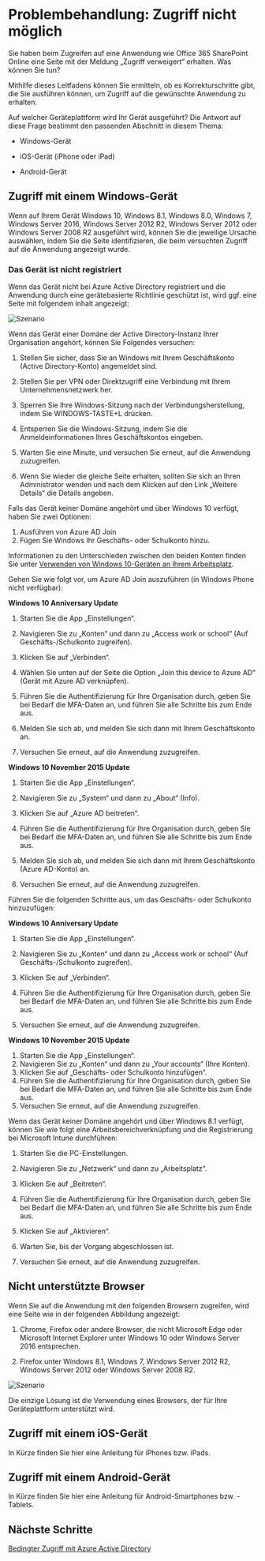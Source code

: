 <properties
	pageTitle="Problembehandlung: Zugriff nicht möglich | Microsoft Azure"
	description="Mit den Informationen in diesem Thema können Sie ermitteln, ob es Korrekturschritte gibt, um Zugriff auf die gewünschte Anwendung zu erhalten."
	services="active-directory"
	keywords="gerätebasierter bedingter Zugriff, Geräteregistrierung, Geräteregistrierung aktivieren, Geräteregistrierung und MDM"
	documentationCenter=""
	authors="markusvi"
	manager="femila"
	editor=""/>

<tags
	ms.service="active-directory"
	ms.workload="identity"
	ms.tgt_pltfrm="na"
	ms.devlang="na"
	ms.topic="get-started-article"
	ms.date="08/23/2016"
	ms.author="markvi"/>


# Problembehandlung: Zugriff nicht möglich

Sie haben beim Zugreifen auf eine Anwendung wie Office 365 SharePoint Online eine Seite mit der Meldung „Zugriff verweigert“ erhalten. Was können Sie tun?

Mithilfe dieses Leitfadens können Sie ermitteln, ob es Korrekturschritte gibt, die Sie ausführen können, um Zugriff auf die gewünschte Anwendung zu erhalten.



Auf welcher Geräteplattform wird Ihr Gerät ausgeführt? Die Antwort auf diese Frage bestimmt den passenden Abschnitt in diesem Thema:
 

-	Windows-Gerät

-	iOS-Gerät (iPhone oder iPad)

-	Android-Gerät

## Zugriff mit einem Windows-Gerät

Wenn auf Ihrem Gerät Windows 10, Windows 8.1, Windows 8.0, Windows 7, Windows Server 2016, Windows Server 2012 R2, Windows Server 2012 oder Windows Server 2008 R2 ausgeführt wird, können Sie die jeweilige Ursache auswählen, indem Sie die Seite identifizieren, die beim versuchten Zugriff auf die Anwendung angezeigt wurde.

### Das Gerät ist nicht registriert

Wenn das Gerät nicht bei Azure Active Directory registriert und die Anwendung durch eine gerätebasierte Richtlinie geschützt ist, wird ggf. eine Seite mit folgendem Inhalt angezeigt:

![Szenario](./media/active-directory-conditional-access-device-remediation/01.png "Szenario")

 

Wenn das Gerät einer Domäne der Active Directory-Instanz Ihrer Organisation angehört, können Sie Folgendes versuchen:

1.	Stellen Sie sicher, dass Sie an Windows mit Ihrem Geschäftskonto (Active Directory-Konto) angemeldet sind.

2.	Stellen Sie per VPN oder Direktzugriff eine Verbindung mit Ihrem Unternehmensnetzwerk her.

3.	Sperren Sie Ihre Windows-Sitzung nach der Verbindungsherstellung, indem Sie WINDOWS-TASTE+L drücken.

4.	Entsperren Sie die Windows-Sitzung, indem Sie die Anmeldeinformationen Ihres Geschäftskontos eingeben.

5.	Warten Sie eine Minute, und versuchen Sie erneut, auf die Anwendung zuzugreifen.

6.	Wenn Sie wieder die gleiche Seite erhalten, sollten Sie sich an Ihren Administrator wenden und nach dem Klicken auf den Link „Weitere Details“ die Details angeben.

Falls das Gerät keiner Domäne angehört und über Windows 10 verfügt, haben Sie zwei Optionen:

1. Ausführen von Azure AD Join
2. Fügen Sie Windows Ihr Geschäfts- oder Schulkonto hinzu.

Informationen zu den Unterschieden zwischen den beiden Konten finden Sie unter [Verwenden von Windows 10-Geräten an Ihrem Arbeitsplatz](active-directory-azureadjoin-windows10-devices.md).

Gehen Sie wie folgt vor, um Azure AD Join auszuführen (in Windows Phone nicht verfügbar):

**Windows 10 Anniversary Update**

1.	Starten Sie die App „Einstellungen“.

2.	Navigieren Sie zu „Konten“ und dann zu „Access work or school“ (Auf Geschäfts-/Schulkonto zugreifen).

3.	Klicken Sie auf „Verbinden“.

4.	Wählen Sie unten auf der Seite die Option „Join this device to Azure AD“ (Gerät mit Azure AD verknüpfen).

5.	Führen Sie die Authentifizierung für Ihre Organisation durch, geben Sie bei Bedarf die MFA-Daten an, und führen Sie alle Schritte bis zum Ende aus.

6.	Melden Sie sich ab, und melden Sie sich dann mit Ihrem Geschäftskonto an.

7.	Versuchen Sie erneut, auf die Anwendung zuzugreifen.




**Windows 10 November 2015 Update**


1.	Starten Sie die App „Einstellungen“.

2.	Navigieren Sie zu „System“ und dann zu „About“ (Info).
	
3.	Klicken Sie auf „Azure AD beitreten“.

4.	Führen Sie die Authentifizierung für Ihre Organisation durch, geben Sie bei Bedarf die MFA-Daten an, und führen Sie alle Schritte bis zum Ende aus.

5.	Melden Sie sich ab, und melden Sie sich dann mit Ihrem Geschäftskonto (Azure AD-Konto) an.

6.	Versuchen Sie erneut, auf die Anwendung zuzugreifen.


Führen Sie die folgenden Schritte aus, um das Geschäfts- oder Schulkonto hinzuzufügen:

**Windows 10 Anniversary Update**

1.	Starten Sie die App „Einstellungen“.

2.	Navigieren Sie zu „Konten“ und dann zu „Access work or school“ (Auf Geschäfts-/Schulkonto zugreifen).

3.	Klicken Sie auf „Verbinden“.

4.	Führen Sie die Authentifizierung für Ihre Organisation durch, geben Sie bei Bedarf die MFA-Daten an, und führen Sie alle Schritte bis zum Ende aus.

5.	Versuchen Sie erneut, auf die Anwendung zuzugreifen.


**Windows 10 November 2015 Update**
	
1.	Starten Sie die App „Einstellungen“.
2.	Navigieren Sie zu „Konten“ und dann zu „Your accounts“ (Ihre Konten).
3.	Klicken Sie auf „Geschäfts- oder Schulkonto hinzufügen“.
4.	Führen Sie die Authentifizierung für Ihre Organisation durch, geben Sie bei Bedarf die MFA-Daten an, und führen Sie alle Schritte bis zum Ende aus.
5.	Versuchen Sie erneut, auf die Anwendung zuzugreifen.

Wenn das Gerät keiner Domäne angehört und über Windows 8.1 verfügt, können Sie wie folgt eine Arbeitsbereichverknüpfung und die Registrierung bei Microsoft Intune durchführen:

1.	Starten Sie die PC-Einstellungen.

2.	Navigieren Sie zu „Netzwerk“ und dann zu „Arbeitsplatz“.

3.	Klicken Sie auf „Beitreten“.

4.	Führen Sie die Authentifizierung für Ihre Organisation durch, geben Sie bei Bedarf die MFA-Daten an, und führen Sie alle Schritte bis zum Ende aus.

5.	Klicken Sie auf „Aktivieren“.

6.	Warten Sie, bis der Vorgang abgeschlossen ist.

7.	Versuchen Sie erneut, auf die Anwendung zuzugreifen.


## Nicht unterstützte Browser

Wenn Sie auf die Anwendung mit den folgenden Browsern zugreifen, wird eine Seite wie in der folgenden Abbildung angezeigt:

1.	Chrome, Firefox oder andere Browser, die nicht Microsoft Edge oder Microsoft Internet Explorer unter Windows 10 oder Windows Server 2016 entsprechen.

2.	Firefox unter Windows 8.1, Windows 7, Windows Server 2012 R2, Windows Server 2012 oder Windows Server 2008 R2.
 

![Szenario](./media/active-directory-conditional-access-device-remediation/02.png "Szenario")


Die einzige Lösung ist die Verwendung eines Browsers, der für Ihre Geräteplattform unterstützt wird.

## Zugriff mit einem iOS-Gerät

In Kürze finden Sie hier eine Anleitung für iPhones bzw. iPads.

## Zugriff mit einem Android-Gerät

In Kürze finden Sie hier eine Anleitung für Android-Smartphones bzw. -Tablets.


## Nächste Schritte

[Bedingter Zugriff mit Azure Active Directory](active-directory-conditional-access.md)

<!---HONumber=AcomDC_0824_2016-->